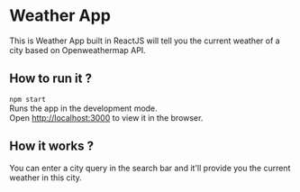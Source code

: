 # Weather App

This is Weather App built in ReactJS will tell you the current weather of a city based on Openweathermap API.

## How to run it ?
`npm start` <br />
Runs the app in the development mode.<br>
Open [http://localhost:3000](http://localhost:3000) to view it in the browser.

## How it works ? <br />
You can enter a city query in the search bar and it'll provide you the current weather in this city.

